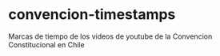 # convencion-timestamps
Marcas de tiempo de los videos de youtube de la Convencion Constitucional en Chile
